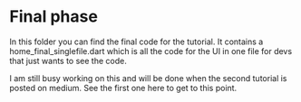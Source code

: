 # Final phase

In this folder you can find the final code for the tutorial. It contains a home_final_singlefile.dart which is all the code for the UI in one file for devs that just wants to see the code.

I am still busy working on this and will be done when the second tutorial is posted on medium. See the first one here to get to this point.
